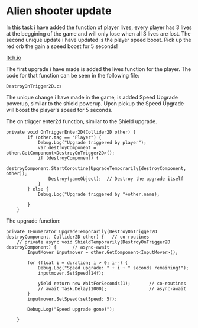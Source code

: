 # Alien shooter update

In this task i have added the function of player lives, every player has 3 lives at the beggining of the game and will only lose when all 3 lives are lost.
The second unique update i have updated is the player speed boost. Pick up the red orb the gain a speed boost for 5 seconds!

[Itch.io](https://shoot-for-the-sky.itch.io/alien-shooter)

The first upgrade i have made is added the lives function for the player. The code for that function can be seen in the following file:

    DestroyOnTrigger2D.cs

The unique change i have made in the game, is added Speed Upgrade powerup, similar to the shield powerup.
Upon pickup the Speed Upgrade will boost the player's speed for 5 seconds.

The on trigger enter2d function, similar to the Shield upgrade.

    private void OnTriggerEnter2D(Collider2D other) {
            if (other.tag == "Player") {
                Debug.Log("Upgrade triggered by player");
                var destroyComponent = other.GetComponent<DestroyOnTrigger2D>();
                if (destroyComponent) {
                    destroyComponent.StartCoroutine(UpgradeTemporarily(destroyComponent, other));        
                    Destroy(gameObject);  // Destroy the upgrade itself
                }
            } else {
                Debug.Log("Upgrade triggered by "+other.name);

            }
        }

The upgrade function:

    private IEnumerator UpgradeTemporarily(DestroyOnTrigger2D destroyComponent, Collider2D other) {   // co-routines
        // private async void ShieldTemporarily(DestroyOnTrigger2D destroyComponent) {      // async-await
            InputMover inputmover = other.GetComponent<InputMover>();

            for (float i = duration; i > 0; i--) {
                Debug.Log("Speed upgrade: " + i + " seconds remaining!");
                inputmover.SetSpeed(14f);

                yield return new WaitForSeconds(1);       // co-routines
                // await Task.Delay(1000);                // async-await
            }
            inputmover.SetSpeed(setSpeed: 5f);

            Debug.Log("Speed upgrade gone!");

        }
